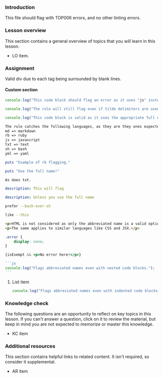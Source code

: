 ### Introduction

This file should flag with TOP006 errors, and no other linting errors.

### Lesson overview

This section contains a general overview of topics that you will learn in this lesson.

- LO item.

### Assignment

<div class="lesson-content__panel" markdown="1">

Valid div due to each tag being surrounded by blank lines.

</div>

#### Custom section

```js
console.log("This code block should flag an error as it uses "js" instead of "javascript".");
```

~~~js
console.log("The rule will still flag even if tilde delimiters are used");
~~~

```javascript
console.log("This code block is valid as it uses the appropriate full name.");
```

```markdown
The rule catches the following languages, as they are they ones expected to be seen in this repo's files
md => markdown
rb => ruby
js => javascript
txt => text
sh => bash
yml => yaml
```

```rb
puts "Example of rb flagging."
```

```ruby
puts "Use the full name!"
```

```txt
As does txt.
```

```yml
description: This will flag
```

```yaml
description: Unless you use the full name
```

```sh
prefer --bash-over-sh
```

```bash
like --this
```

```html
<p>HTML is not considered as only the abbreviated name is a valid option.</p>
<p>The same applies to similar languages like CSS and JSX.</p>
```

```css
.error {
    display: none;
}
```

```jsx
{isExempt && <p>No error here!</p>}
```

````md
```js
console.log("Flags abbreviated names even with nested code blocks.");
```
````

1. List item

   ```js
   console.log("Flags abbreviated names even with indented code blocks.");
   ```

### Knowledge check

The following questions are an opportunity to reflect on key topics in this lesson. If you can't answer a question, click on it to review the material, but keep in mind you are not expected to memorize or master this knowledge.

- KC item

### Additional resources

This section contains helpful links to related content. It isn't required, so consider it supplemental.

- AR item
